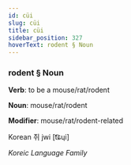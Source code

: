 ```yaml
---
id: cüi
slug: cüi
title: cüi
sidebar_position: 327
hoverText: rodent § Noun
---
```


### rodent § Noun

**Verb**: to be a mouse/rat/rodent

**Noun**: mouse/rat/rodent

**Modifier**: mouse/rat/rodent-related

Korean 쥐 jwi [t͡ɕɥi]

*Koreic Language Family*